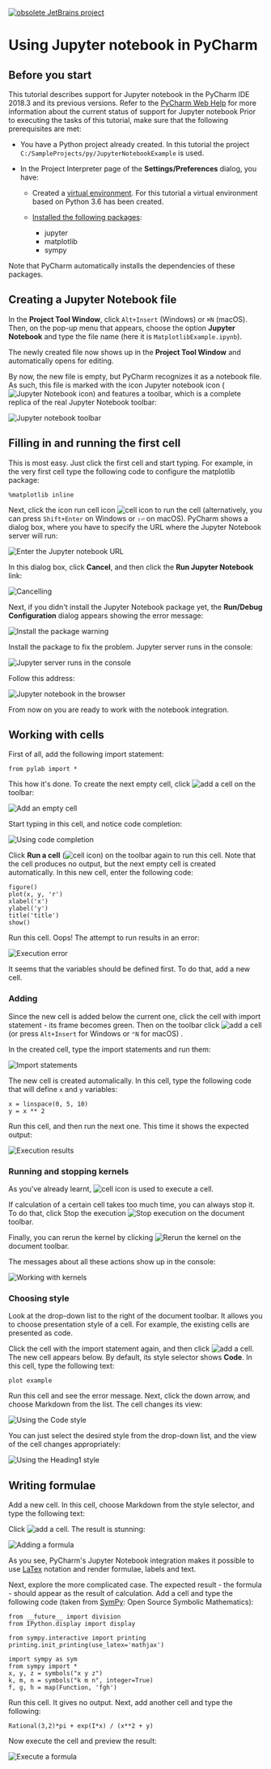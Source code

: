 [![obsolete JetBrains project](http://jb.gg/badges/obsolete-flat-square.svg)](https://confluence.jetbrains.com/display/ALL/JetBrains+on+GitHub)

# Using Jupyter notebook in PyCharm

## Before you start
This tutorial describes support for Jupyter notebook in the PyCharm IDE 2018.3 and its previous versions. Refer to the [PyCharm Web Help](https://www.jetbrains.com/help/pycharm/ipython-notebook-support.html) for more information about the current status of support for Jupyter notebook
Prior to executing the tasks of this tutorial, make sure that the following prerequisites are met:

* You have a Python project already created. 
In this tutorial the project `C:/SampleProjects/py/JupyterNotebookExample` is used.

* In the Project Interpreter page of the **Settings/Preferences** dialog, you have:

  * Created a [virtual environment](https://www.jetbrains.com/help/pycharm/creating-virtual-environment.html). For this tutorial a virtual environment based on Python 3.6 has been created.

  * [Installed the following packages](https://www.jetbrains.com/help/pycharm/installing-uninstalling-and-upgrading-packages.html):
       * jupyter
       * matplotlib
       * sympy

Note that PyCharm automatically installs the dependencies of these packages.

## Creating a Jupyter Notebook file 

In the **Project Tool Window**, click `Alt+Insert` (Windows) or `⌘N` (macOS). 
Then, on the pop-up menu that appears, choose the option **Jupyter Notebook** and type the file name (here it is 
`MatplotlibExample.ipynb`).

The newly created file now shows up in the **Project Tool Window** and automatically opens for 
editing.

By now, the new file is empty, but PyCharm recognizes it as a notebook file. 
As such, this file is marked with the icon Jupyter notebook icon 
(![Jupyter Notebook icon](images/pycharm.icons.com.jetbrains.python.IpythonNotebook@2x.png)) and features a toolbar, 
which is a complete replica of the real Jupyter Notebook toolbar:

![Jupyter notebook toolbar](images/py_ipynb_first_cell.png)

## Filling in and running the first cell
This is most easy. Just click the first cell and start typing. For example, in the very first cell type the following code to configure the matplotlib package:

`%matplotlib inline`

Next, click the icon run cell icon ![cell icon](images/icons.toolwindows.toolWindowRun.svg@2x.png) to run the cell (alternatively, you can press `Shift+Enter` on Windows or `⇧⏎` on macOS). 
PyCharm shows a dialog box, where you have to specify the URL where the Jupyter Notebook server will run:

![Enter the Jupyter notebook URL](images/py_ipynb_start.png)

In this dialog box, click **Cancel**, and then click the **Run Jupyter Notebook** link:

![Cancelling](images/py_ipynb_cancel.png)

Next, if you didn't install the Jupyter Notebook package yet, the **Run/Debug Configuration** dialog appears showing the 
error message: 

![Install the package warning](images/py_ipynb_install_jupyter_package_fix.png)

Install the package to fix the problem.
Jupyter server runs in the console:

![Jupyter server runs in the console](images/py_ipynb_console.png)
 
Follow this address:

![Jupyter notebook in the browser](images/py_ipynb_browser.png)

From now on you are ready to work with the notebook integration.

## Working with cells

First of all, add the following import statement:

`from pylab import *`

This how it's done. To create the next empty cell, click ![add a cell](images/icons.general.add.svg@2x.png) on the 
toolbar:

![Add an empty cell](images/py_ipynb_empty.png)

Start typing in this cell, and notice code completion:

![Using code completion](images/py_ipynb_code_completion.png)

Click **Run a cell** (![cell icon](images/icons.toolwindows.toolWindowRun.svg@2x.png)) on the toolbar again to 
run this cell. Note that the cell produces no output, but the next empty cell is created automatically. 
In this new cell, enter the following code:

```
figure()
plot(x, y, 'r')
xlabel('x')
ylabel('y')
title('title')
show()
```
Run this cell. Oops! The attempt to run results in an error:

![Execution error](images/py_ipynb_error.png)

It seems that the variables should be defined first. To do that, add a new cell.

### Adding

Since the new cell is added below the current one, click the cell with import statement - its frame becomes green.
Then on the toolbar click ![add a cell](images/icons.general.add.svg@2x.png) (or press `Alt+Insert` for Windows
or `⌃N` for macOS) .

In the created cell, type the import statements and run them:

![Import statements](images/py_ipynb_import.png)

The new cell is created automalically. In this cell, type the following code that will define `x` and `y` 
variables:

```
x = linspace(0, 5, 10)
y = x ** 2
```

Run this cell, and then run the next one. This time it shows the expected output:

![Execution results](images/py_ipynb_result.png)

### Running and stopping kernels

As you've already learnt, ![cell icon](images/icons.toolwindows.toolWindowRun.svg@2x.png) is used to execute a cell.

If calculation of a certain cell takes too much time, you can always stop it. To do that, click Stop the 
execution ![Stop execution](images/icons.actions.suspend.svg@2x.png) on the document toolbar.

Finally, you can rerun the kernel by clicking ![Rerun the kernel](images/icons.actions.refresh.svg@2x.png)
on the document toolbar.

The messages about all these actions show up in the console: 

![Working with kernels](images/py_ipynb_console_kernels_interrupt.png)

### Choosing style

Look at the drop-down list to the right of the document toolbar. It allows you to choose presentation style of a cell. 
For example, the existing cells are presented as code.

Click the cell with the import statement again, and then click ![add a cell](images/icons.general.add.svg@2x.png). 
The new cell appears below. By default, its style selector shows **Code**. In this cell, type the following text:

`plot example`

Run this cell and see the error message. Next, click the down arrow, and choose Markdown from the list. 
The cell changes its view:

![Using the Code style](images/py_ipynb_choose_style.png)

You can just select the desired style from the drop-down list, and the view of the cell changes appropriately:

![Using the Heading1 style](images/py_ipynb_choose_style2.png)

## Writing formulae

Add a new cell. In this cell, choose Markdown from the style selector, and type the following text:

Click ![add a cell](images/icons.general.add.svg@2x.png). The result is stunning:

![Adding a formula](images/py_ipynb_formula.png)

As you see, PyCharm's Jupyter Notebook integration makes it possible to use [LaTex](https://en.wikibooks.org/wiki/LaTeX/Mathematics) notation and render formulae, labels and text.

Next, explore the more complicated case. The expected result - the formula - should appear as the result of calculation. 
Add a cell and type the following code (taken from [SymPy](http://nbviewer.ipython.org/github/ipython/ipython/blob/2.x/examples/Notebook/SymPy.ipynb): Open Source Symbolic Mathematics):

```
from __future__ import division
from IPython.display import display

from sympy.interactive import printing
printing.init_printing(use_latex='mathjax')

import sympy as sym
from sympy import *
x, y, z = symbols("x y z")
k, m, n = symbols("k m n", integer=True)
f, g, h = map(Function, 'fgh')
```

Run this cell. It gives no output. Next, add another cell and type the following:

`Rational(3,2)*pi + exp(I*x) / (x**2 + y)`

Now execute the cell and preview the result:

![Execute a formula](images/py_ipynb_formula1.png) 























[a virtual environment]: https://www.jetbrains.com/help/pycharm/creating-virtual-environment.html
